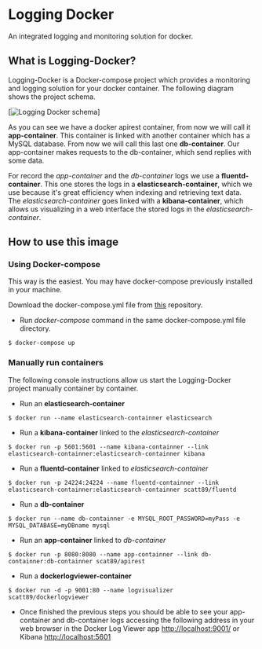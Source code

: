 # Logging Docker

An integrated logging and monitoring solution for docker.

## What is Logging-Docker?

Logging-Docker is a Docker-compose project which provides a monitoring and logging solution for your docker container. The following diagram shows the project schema.

[![Logging Docker schema](https://github.com/scatt89/logging-docker/tree/master/img/schema.jpg)]

As you can see we have a docker apirest container, from now we will call it __app-container__. This container is linked with another container which has a MySQL database. From now we will call this last one __db-container__. Our app-container makes requests to the db-container, which send replies with some data.

For record the _app-container_ and the _db-container_ logs we use a __fluentd-container__. This one stores the logs in a __elasticsearch-container__, which we use because it's great efficiency when indexing and retrieving text data. The _elasticsearch-container_ goes linked with a __kibana-container__, which allows us visualizing in a web interface the stored logs in the _elasticsearch-container_.

## How to use this image

### Using Docker-compose
This way is the easiest. You may have docker-compose previously installed in your machine.

Download the docker-compose.yml file from [this](https://github.com/scatt89/logging-docker.git) repository.

* Run _docker-compose_ command in the same docker-compose.yml file directory.

```
$ docker-compose up
```

### Manually run containers
The following console instructions allow us start the Logging-Docker project manually container by container.  

* Run an __elasticsearch-container__

````
$ docker run --name elasticsearch-containner elasticsearch
````

* Run a __kibana-container__ linked to the _elasticsearch-container_

````
$ docker run -p 5601:5601 --name kibana-containner --link elasticsearch-containner:elasticsearch-containner kibana
````

* Run a __fluentd-container__ linked to _elasticsearch-container_

````
$ docker run -p 24224:24224 --name fluentd-containner --link elasticsearch-containner:elasticsearch-containner scatt89/fluentd
````

* Run a __db-container__

````
$ docker run --name db-containner -e MYSQL_ROOT_PASSWORD=myPass -e MYSQL_DATABASE=myDBname mysql
````

* Run an __app-container__ linked to _db-container_

````
$ docker run -p 8080:8080 --name app-containner --link db-containner:db-containner scat89/apirest
````

* Run a __dockerlogviewer-container__

````
$ docker run -d -p 9001:80 --name logvisualizer scatt89/dockerlogviewer
````

* Once finished the previous steps you should be able to see your app-container and db-container logs accessing the following address in your web browser in the Docker Log Viewer app [http://localhost:9001/](http://localhost:9001/) or Kibana [http://localhost:5601](http://localhost:5601)
